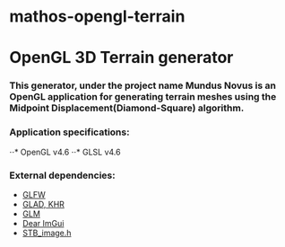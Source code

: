 # mathos-opengl-terrain

# OpenGL 3D Terrain generator

### This generator, under the project name Mundus Novus is an OpenGL application for generating terrain meshes using the Midpoint Displacement(Diamond-Square) algorithm. 

### Application specifications:
⋅⋅* OpenGL v4.6
⋅⋅* GLSL v4.6

### External dependencies:
* [GLFW](https://www.glfw.org/)
* [GLAD, KHR](https://github.com/Dav1dde/glad)
* [GLM](https://glm.g-truc.net/0.9.9/index.html)
* [Dear ImGui](https://github.com/ocornut/imgui)
* [STB_image.h](https://github.com/nothings/stb/blob/master/stb_image.h)


